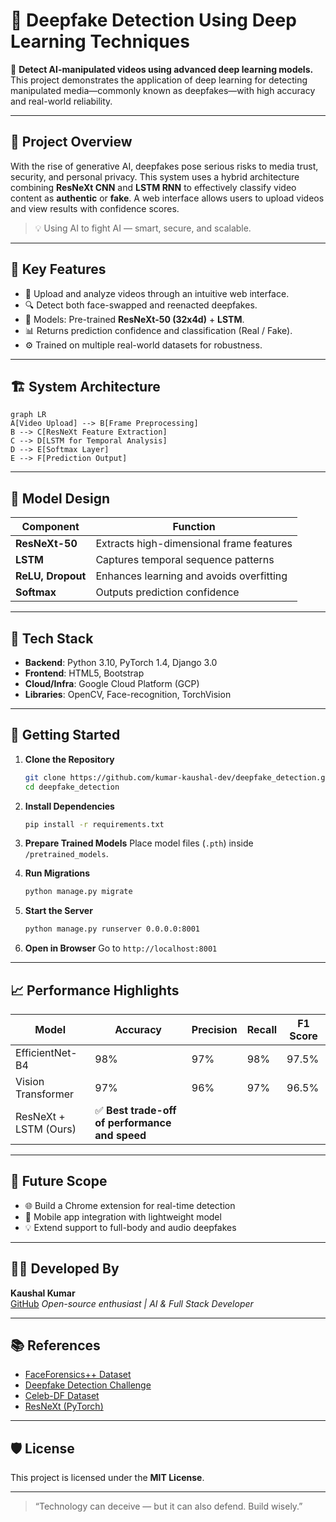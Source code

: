 # 🧠 Deepfake Detection Using Deep Learning Techniques

🎯 **Detect AI-manipulated videos using advanced deep learning models.**  
This project demonstrates the application of deep learning for detecting manipulated media—commonly known as deepfakes—with high accuracy and real-world reliability.

---

## 🎥 Project Overview

With the rise of generative AI, deepfakes pose serious risks to media trust, security, and personal privacy. This system uses a hybrid architecture combining **ResNeXt CNN** and **LSTM RNN** to effectively classify video content as **authentic** or **fake**. A web interface allows users to upload videos and view results with confidence scores.

> 💡 Using AI to fight AI — smart, secure, and scalable.

---

## 🧪 Key Features

- 🎥 Upload and analyze videos through an intuitive web interface.
- 🔍 Detect both face-swapped and reenacted deepfakes.
- 🤖 Models: Pre-trained **ResNeXt-50 (32x4d)** + **LSTM**.
- 📊 Returns prediction confidence and classification (Real / Fake).
- ⚙️ Trained on multiple real-world datasets for robustness.

---

## 🏗️ System Architecture

```mermaid
graph LR
A[Video Upload] --> B[Frame Preprocessing]
B --> C[ResNeXt Feature Extraction]
C --> D[LSTM for Temporal Analysis]
D --> E[Softmax Layer]
E --> F[Prediction Output]
```

---

## 🧠 Model Design

| Component     | Function |
|---------------|----------|
| **ResNeXt-50** | Extracts high-dimensional frame features |
| **LSTM**      | Captures temporal sequence patterns |
| **ReLU, Dropout** | Enhances learning and avoids overfitting |
| **Softmax**   | Outputs prediction confidence |

---

## 🧰 Tech Stack

- **Backend**: Python 3.10, PyTorch 1.4, Django 3.0
- **Frontend**: HTML5, Bootstrap
- **Cloud/Infra**: Google Cloud Platform (GCP)
- **Libraries**: OpenCV, Face-recognition, TorchVision

---

## 🚀 Getting Started

1. **Clone the Repository**
   ```bash
   git clone https://github.com/kumar-kaushal-dev/deepfake_detection.git
   cd deepfake_detection
   ```

2. **Install Dependencies**
   ```bash
   pip install -r requirements.txt
   ```

3. **Prepare Trained Models**
   Place model files (`.pth`) inside `/pretrained_models`.

4. **Run Migrations**
   ```bash
   python manage.py migrate
   ```

5. **Start the Server**
   ```bash
   python manage.py runserver 0.0.0.0:8001
   ```

6. **Open in Browser**
   Go to `http://localhost:8001`

---

## 📈 Performance Highlights

| Model               | Accuracy | Precision | Recall | F1 Score |
|---------------------|----------|-----------|--------|----------|
| EfficientNet-B4     | 98%      | 97%       | 98%    | 97.5%    |
| Vision Transformer  | 97%      | 96%       | 97%    | 96.5%    |
| ResNeXt + LSTM (Ours)| ✅ **Best trade-off of performance and speed** |

---

## 🔮 Future Scope

- 🌐 Build a Chrome extension for real-time detection
- 📲 Mobile app integration with lightweight model
- 💡 Extend support to full-body and audio deepfakes

---

## 👨‍💻 Developed By

**Kaushal Kumar**  
[GitHub](https://github.com/kumar-kaushal-dev) 
*Open-source enthusiast | AI & Full Stack Developer*

---

## 📚 References

- [FaceForensics++ Dataset](https://github.com/ondyari/FaceForensics)
- [Deepfake Detection Challenge](https://www.kaggle.com/c/deepfake-detection-challenge)
- [Celeb-DF Dataset](https://arxiv.org/abs/1909.12962)
- [ResNeXt (PyTorch)](https://pytorch.org/hub/pytorch_vision_resnext/)

---

## 🛡️ License

This project is licensed under the **MIT License**.

---

> “Technology can deceive — but it can also defend. Build wisely.”
